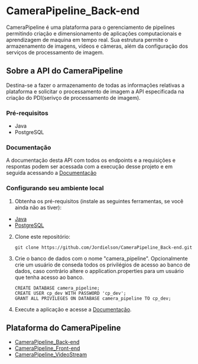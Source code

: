 # CameraPipeline_Back-end

CameraPipeline é uma plataforma para o gerenciamento de pipelines permitindo criação e dimensionamento de aplicações computacionais e aprendizagem de maquina em tempo real. Sua estrutura permite o armazenamento de imagens, vídeos e câmeras, além da configuração dos serviços de processamento de imagem.

## Sobre a API do CameraPipeline

Destina-se a fazer o armazenamento de todas as informações relativas a plataforma e solicitar o processamento de imagem a API especificada na criação do PDI(serivço de processamento de imagem). 

### Pré-requisitos
- Java
- PostgreSQL

### Documentação
  A documentação desta API com todos os endpoints e a requisições e respontas podem ser acessada com a execução desse projeto e em seguida acessando a [Documentação]
  
### Configurando seu ambiente local
1. Obtenha os pré-requisitos (instale as seguintes ferramentas, se você ainda não as tiver):
* [Java](https://docs.oracle.com/en/java/javase/19/install/overview-jdk-installation.html#GUID-8677A77F-231A-40F7-98B9-1FD0B48C346A)
* [PostgreSQL](https://www.postgresql.org/download/)

2. Clone este repositório:
    ```
    git clone https://github.com/Jordielson/CameraPipeline_Back-end.git
    ```
3. Crie o banco de dados com o nome "camera_pipeline". Opcionalmente crie um usuário de conseda todos os privilégios de acesso ao banco de dados, caso contrário altere o application.properties para um usuário que tenha acesso ao banco.
    ```
    CREATE DATABASE camera_pipeline;
    CREATE USER cp_dev WITH PASSWORD 'cp_dev';
    GRANT ALL PRIVILEGES ON DATABASE camera_pipeline TO cp_dev;
    ```

4. Execute a aplicação e acesse a [Documentação].

## Plataforma do CameraPipeline

* [CameraPipeline_Back-end](https://github.com/Jordielson/CameraPipeline_Back-end)
* [CameraPipeline_Front-end](https://github.com/Jordielson/CameraPipeline_Front-end)
* [CameraPipeline_VideoStream](https://github.com/Jordielson/CameraPipeline_VideoStream)

[Documentação]: http://localhost:8080/api/swagger-ui/index.html#/

